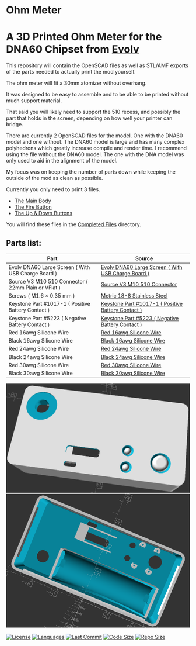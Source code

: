 # Ohm Meter
# A 3D Printed Ohm Meter for the DNA60 Chipset from [Evolv](https://evolvapor.com)
This repository will contain the OpenSCAD files as well as STL/AMF exports of the parts needed to actually print the mod yourself.

The ohm meter will fit a 30mm atomizer without overhang. 

It was designed to be easy to assemble and to be able to be printed without much support material.

That said you will likely need to support the 510 recess, and possibly the part that holds in the screen, depending on how well your printer can bridge.

There are currently 2 OpenSCAD files for the model. One with the DNA60 model and one without. The DNA60 model is large and has many complex polyhedrons which greatly increase compile and render time. I recommend using the file without the DNA60 model. The one with the DNA model was only used to aid in the alignment of the model.

My focus was on keeping the number of parts down while keeping the outside of the mod as clean as possible.

Currently you only need to print 3 files.

- [The Main Body](Completed_Files/DNA60_OhmMeter.stl)
- [The Fire Button](Completed_Files/Fire_Button.stl)
- [The Up & Down Buttons](Completed_Files/Up_Down_Buttons.stl)

You will find these files in the [Completed Files](Completed_Files) directory.

## Parts list:
| Part  | Source |
| ------------- | ------------- |
| Evolv DNA60 Large Screen ( With USB Charge Board )  | [Evolv DNA60 Large Screen ( With USB Charge Board )](https://www.evolvapor.com/products/dna60)  |
| Source V3 M10 510 Connector ( 22mm Plain or VFlat ) | [Source V3 M10 510 Connector](https://www.stealthvape.co.uk/product/source-v3-m10-510-connector/) |
| Screws ( M1.6 × 0.35 mm )                           | [Metric 18-8 Stainless Steel](https://www.mcmaster.com/92010A812) |
| Keystone Part #1017-1 ( Positive Battery Contact )  | [Keystone Part #1017-1 ( Positive Battery Contact )](https://www.keyelco.com/product.cfm/product_id/4043/)  |
| Keystone Part #5223 ( Negative Battery Contact )    | [Keystone Part #5223 ( Negative Battery Contact )](https://www.keyelco.com/product.cfm/product_id/910/)  |
| Red 16awg Silicone Wire                             | [Red 16awg Silicone Wire](https://hobbyking.com/en_us/turnigy-high-quality-16awg-silicone-wire-1m-red.html)  |
| Black 16awg Silicone Wire                           | [Black 16awg Silicone Wire](https://hobbyking.com/en_us/turnigy-high-quality-16awg-silicone-wire-1m-black.html)  |
| Red 24awg Silicone Wire                             | [Red 24awg Silicone Wire](https://hobbyking.com/en_us/turnigy-high-quality-24awg-silicone-wire-1m-red.html)  |
| Black 24awg Silicone Wire                           | [Black 24awg Silicone Wire](https://hobbyking.com/en_us/turnigy-high-quality-24awg-silicone-wire-1m-black.html)  |
| Red 30awg Silicone Wire                             | [Red 30awg Silicone Wire](https://hobbyking.com/en_us/turnigy-high-quality-30awg-silicone-wire-5m-red.html)  |
| Black 30awg Silicone Wire                           | [Black 30awg Silicone Wire](https://hobbyking.com/en_us/turnigy-high-quality-30awg-silicone-wire-5m-black.html)  |

![OhmMeter1](img/image1.png)
![OhmMeter2](img/image2.png)

[![License](https://img.shields.io/github/license/duncanyoyo1/DNA60OhmMeter?logo=BSD-2-Clause&style=plastic)](https://opensource.org/licenses/BSD-2-Clause)
[![Languages](https://img.shields.io/github/languages/top/duncanyoyo1/DNA60OhmMeter?style=plastic)](https://github.com/duncanyoyo1/DNA60OhmMeter)
[![Last Commit](https://img.shields.io/github/last-commit/duncanyoyo1/DNA60OhmMeter?style=plastic)](https://github.com/duncanyoyo1/DNA60OhmMeter/commits/master)
[![Code Size](https://img.shields.io/github/languages/code-size/duncanyoyo1/DNA60OhmMeter?style=plastic)](https://github.com/duncanyoyo1/DNA60OhmMeter)
[![Repo Size](https://img.shields.io/github/repo-size/duncanyoyo1/DNA60OhmMeter?style=plastic)](https://github.com/duncanyoyo1/DNA60OhmMeter)
